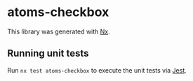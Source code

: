 # atoms-checkbox

This library was generated with [Nx](https://nx.dev).

## Running unit tests

Run `nx test atoms-checkbox` to execute the unit tests via [Jest](https://jestjs.io).
